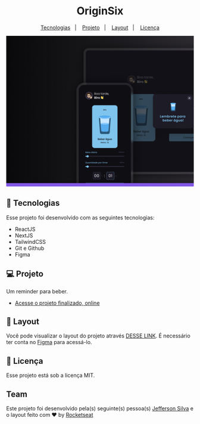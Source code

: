 <h1 align="center"> OriginSix </h1>

<p align="center">
  <a href="#-tecnologias">Tecnologias</a>&nbsp;&nbsp;&nbsp;|&nbsp;&nbsp;&nbsp;
  <a href="#-projeto">Projeto</a>&nbsp;&nbsp;&nbsp;|&nbsp;&nbsp;&nbsp;
  <a href="#-layout">Layout</a>&nbsp;&nbsp;&nbsp;|&nbsp;&nbsp;&nbsp;
  <a href="#memo-licença">Licença</a>
</p>

<img alt="Projeto OriginSix" src=".github/preview.jpg" />

## 🚀 Tecnologias

Esse projeto foi desenvolvido com as seguintes tecnologias:

- ReactJS
- NextJS
- TailwindCSS
- Git e Github
- Figma

## 💻 Projeto

Um reminder para beber.

- [Acesse o projeto finalizado, online](https://reminder-gray.vercel.app/)

## 🔖 Layout

Você pode visualizar o layout do projeto através [DESSE LINK](https://www.figma.com/community/file/1278710249415753889/Reminder-Beber-%C3%81gua-%E2%80%A2-Desafio-35). É necessário ter conta no [Figma](https://figma.com) para acessá-lo.

## 📝 Licença

Esse projeto está sob a licença MIT.

## Team

Este projeto foi desenvolvido pela(s) seguinte(s) pessoa(s) [Jefferson Silva](https://www.linkedin.com/in/jeffsilva01/) e o layout feito com ♥ by [Rocketseat](https://www.rocketseat.com.br/)
